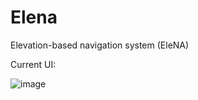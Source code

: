 # Elena
Elevation-based navigation system (EleNA) 

Current UI:

![image](https://user-images.githubusercontent.com/51073455/205179492-69cf4a44-547b-4bfa-af5a-53f7a99d2173.png)
